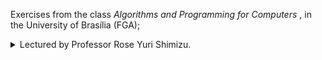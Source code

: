 Exercises from the class _Algorithms and Programming for Computers_ , in the University of Brasília (FGA);

<details>
  <summary>Lectured by Professor Rose Yuri Shimizu.</summary>

  <details>
    <summary>1st list</summary>

    1. [Olá Mundo](//problem.pdf)
    2. [Distância de Manhattan](/distancia_manhattan/problem.pdf)
    3. [Busca na Internet](/busca_internet/problem.pdf)
    4. [Pneu](/pneu/problem.pdf)
    5. [Pedágio](/pedagio/problem.pdf)
    6. [Quadrados](/quadrados/problem.pdf)
    7. [Tomadas](/tomadas/problem.pdf)
    8. [Transporte](/transporte/problem.pdf)
  </details>

</details>
